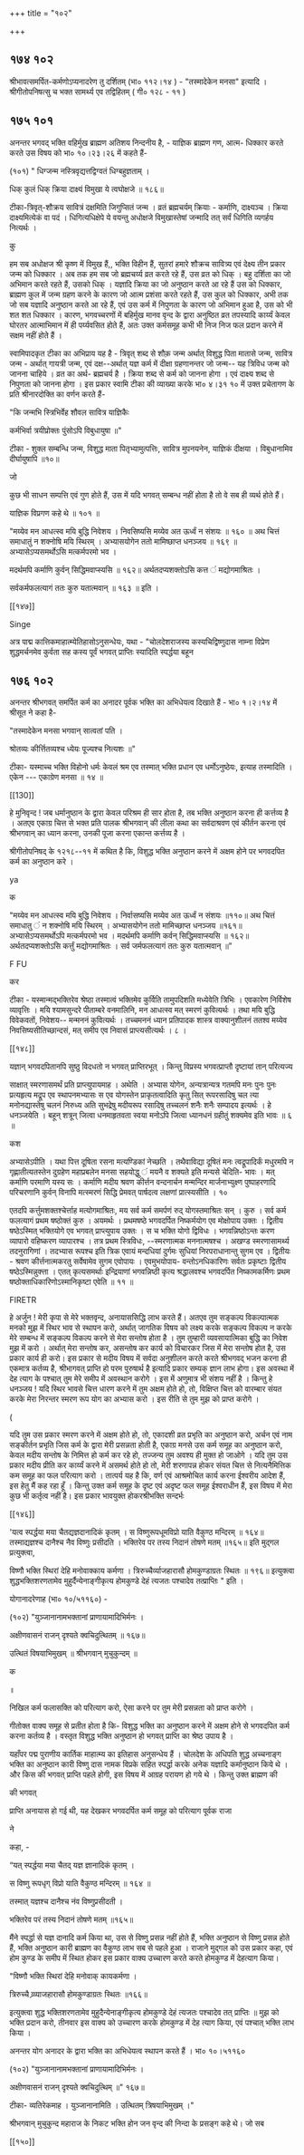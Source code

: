 +++
title = "१०२"

+++


## १७४ १०२
श्रीभावत्समर्पित-कर्मणोऽप्यनादरेण तु दर्शितम् (भा० ११२।१४ ) - "तस्मादेकेन मनसा" इत्यादि । श्रीगीतोपनिषत्सु च भक्त सामर्थ्य एव तद्विहितम् ( गी० १२८ - ११ ) 


## १७५ १०१
अनन्तर भगवद् भक्ति वहिर्मुख ब्राह्मण अतिशय निन्दनीय है, - याज्ञिक ब्राह्मण गण, आत्म- धिक्कार करते करते उस विषय को भा० १०।२३।२६ में कहते हैं- 

(१०१) " धिग्जन्म नस्त्रिवृद्यत्तद्विग्वतं धिग्बहुज्ञताम् । 

धिक् कुलं धिक् क्रिया दाक्ष्यं विमुखा ये त्वघोक्षजे ॥ १८६॥ 

टीका-त्रिवृत्-शौक्रय सावित्रं दक्षमिति जिगुप्सितं जन्म । व्रतं ब्रह्मचर्यम् क्रियाः - कर्माणि, दाक्ष्यञ्च । क्रिया दाक्ष्यमित्येकं वा पदं । धिगित्यधिक्षेपे ये वयन्तु अधोक्षजे विमुखास्तेषां जन्मादि तत् सर्वं धिगिति व्यगर्हय नित्यर्थः । 

कु 

हम सब अधोक्षज श्री कृष्ण में विमुख हैं,, भक्ति विहीन हैं, सुतरां हमारे शौक्रच सावित्र्य एवं देक्ष्य तीन प्रकार जन्म को धिक्कार । अब तक हम सब जो ब्रह्मचर्य्य व्रत करते रहे हैं, उस व्रत को धिक् । बहु दर्शिता का जो अभिमान करते रहते हैं, उसको धिक् । यज्ञादि क्रिया का जो अनुष्ठान करते आ रहे हैं उस को धिक्कार, ब्राह्मण कुल में जन्म ग्रहण करने के कारण जो आत्म प्रशंसा करते रहते हैं, उस कुल को धिक्कार, अभी तक जो सब यज्ञादि अनुष्ठान करते आ रहे हैं, एवं उस कर्म में निपुणता के कारण जो अभिमान हुआ है, उस को भी शत शत धिक्कार । कारण, भगवच्चरणों में बहिर्मुख मानव वृन्द के द्वारा अनुष्ठित व्रत तपस्यादि कार्य्यं केवल घोरतर आत्माभिमान में ही पर्य्यवसित होते हैं, अतः उक्त कर्मसमूह कभी भी निज निज फल प्रदान करने में सक्षम नहीं होते हैं । 

स्वामिपादकृत टीका का अभिप्राय यह है - त्रिवृत् शब्द से शौक़ जन्म अर्थात् विशुद्ध पिता मातासे जन्म, सावित्र जन्म - अर्थात् गायत्री जन्म, एवं दक्ष--अर्थात् यज्ञ कर्म में दीक्षा ग्रहणानन्तर जो जन्म-- यह त्रिविध जन्म को जानना चाहिये । व्रत का अर्थ- ब्रह्मचर्य है । क्रिया शब्द से कर्म को जानना होगा । एवं दाक्ष्य शब्द से निपुणता को जानना होगा । इस प्रकार स्वामि टीका की व्याख्या करके भा० ४।३१ १० में उक्त प्रचेतागण के प्रति श्रीनारदोक्ति का वर्णन करते हैं- 

"कि जन्मभि स्त्रिभिर्वेह शौवल सावित्र याज्ञिकैः 

कर्मभिर्वा त्रयीप्रोक्तः पुंसोऽपि विबुधायुषा ॥" 

टीका - शुक्ल सम्बन्धि जन्म, विशुद्ध माता पितृभ्यामुत्पत्तिः, सावित्र मुपनयनेन, याज्ञिकं दीक्षया । विबुधानामिव दीर्घायुषापि ॥१०॥ 

जो 

कुछ भी साधन सम्पत्ति एवं गुण होते हैं, उस में यदि भगवत् सम्बन्ध नहीं होता है तो वे सब ही व्यर्थ होते हैं। 

याज्ञिक विप्रगण कहे थे ॥ १०१ ॥ 



"मय्येव मन आधत्स्व मयि बुद्धि निवेशय । निवसिष्यसि मय्येव अत ऊर्ध्वं न संशयः ॥ १६० ॥ अथ चित्तं समाधातुं न शक्नोषि मयि स्थिरम् । अभ्यासयोगेन ततो मामिष्छाप्त धनञ्जय ॥ १६९ ॥ अभ्यासेऽप्यसमर्थोऽसि मत्कर्मपरमो भव । 

मदर्थमपि कर्माणि कुर्वन् सिद्धिमवाप्स्यसि ॥ १६२॥ अर्थतदप्यशक्तोऽसि कत्त ं मद्योगमाश्रितः । 

सर्वकर्मफलत्यागं ततः कुरु यतात्मवान् ॥ १६३ ॥ इति । 

[[१४७]]

Singe 

अत्र पाद्म कात्तिकमाहात्म्येतिहासोऽनुसन्धेयः, यथा - "चोलदेशराजस्य कस्यचिद्विष्णुदास नाम्ना विप्रेण शुद्धमर्चनमेव कुर्वता सह कस्य पूर्वं भगवत् प्राप्तिः स्यादिति स्पर्द्धया बहून 


## १७६ १०२
अनन्तर श्रीभगवत् समर्पित कर्म का अनादर पूर्वक भक्ति का अभिधेयत्व दिखाते हैं - भा० १।२।१४ में श्रीसूत ने कहा है- 

"तस्मादेकेन मनसा भगवान् सात्वतां पति । 

श्रोतव्यः कीर्त्तितव्यश्च ध्येयः पूज्यश्च नित्यशः ॥" 

टीका- यस्माच्च भक्ति विहोनो धर्मः केवलं श्रम एव तस्मात् भक्ति प्रधान एव धर्मोऽनुष्ठेयः, इत्याह तस्मादिति । एकेन --- एकाग्रेण मनसा ॥ १४ ॥ 

[[130]]

हे मुनिवृन्द ! जब धर्मानुष्ठान के द्वारा केवल परिश्रम ही सार होता है, तब भक्ति अनुष्ठान करना ही कर्त्तव्य है । अतएव एकाग्र चित्त से भक्त प्रति पालक श्रीभगवान् की लीला कथा का सर्वदाश्रवण एवं कीर्तन करना एवं श्रीभगवान् का ध्यान करना, उनकी पूजा करना एकान्त कर्त्तव्य है । 

श्रीगीतोपनिषद् के १२१८--११ में कथित है कि, विशुद्ध भक्ति अनुष्ठान करने में अक्षम होने पर भगवदपित कर्म का अनुष्ठान करे । 

ya 

क 

"मय्येव मन आधत्स्व मयि बुद्धि निवेशय । निर्वासष्यसि मय्येव अत ऊर्ध्वं न संशयः ॥११०॥ अथ चित्तं समाधातु ं न शक्नोषि मयि स्थिरम् । अभ्यासयोगेन ततो मामिच्छाप्त धनञ्जय ॥१६१॥ अभ्यासेऽप्यसमर्थोऽपि मत्कर्मपरमो भव । मदर्थमपि कर्माणि कर्वन् सिद्धिमवाप्स्यसि ॥ १६२॥ अर्थतदप्यशक्तोऽसि कर्त्तुं मद्योगमाश्रितः । सर्व जर्मफलत्यागं ततः कुरु यतात्मवान् ॥” 

F FU 

कर 

टीका - यस्मान्मद्भक्तिरेव श्रेष्ठा तस्मात्वं भक्तिमेव कुर्विति तामुपदिशति मध्येवेति त्रिभिः । एवकारेण निर्विशेष व्यावृत्तिः । मयि श्यामसुन्दरे पीताम्बरे वनमालिनि, मन आधत्स्व मत् स्मरणं कुवित्यर्थः । तथा मयि बुद्धि विवेकवतों, निवेशय-- मन्मननं कुवित्यर्थः । तच्चमननं ध्यान प्रतिपादक शास्त्र वाक्यानुशीलनं ततश्व मय्येव निवसिष्यसीतिच्छान्दसं, मत् समीप एव निवासं प्राप्त्यसीत्यर्थः । ८ । 

[[१४८]] 



यज्ञान् भगवदपितानपि सुष्ठु विदधतो न भगवत् प्राप्तिरभूत् । किन्तु विप्रस्य भगवत्प्राप्तौ दृष्टायां तान् परित्यज्य 

साक्षात् स्मरणासमर्थं प्रति प्राप्त्युपायमाह । अथेति । अभ्यास योगेन, अन्यत्रान्यत्र गतमपि मनः पुनः पुनः प्रत्यहृत्य मद्रूप एव स्थापनमभ्यासः स एव योगस्तेन प्राकृतत्वादिति कृतु सित् रूपरसादिषु चल त्या मनोनद्यास्तेषु चलनं निरुध्य अति सुभद्रेषु मदीयरूप रसादिषु तच्चलनं शनैः शनैः सम्पादय इत्यर्थः । हे धनञ्जयेति । बहून् शत्रून् जित्वा धनमाहृतवता स्वया मनोऽपि जित्वा ध्यानधनं ग्रहीतुं शक्यमेव इति भावः ॥ ६ ॥ 

कश 

अभ्यासेऽपीति । यथा पित्त दूषिता रसना मत्यण्डिकां नेच्छति । तथैवाविद्या दूषितं मनः त्वद्रूपादिर्कं मधुरमपि न गृह्णातीत्यतस्तेन दुग्रहेण महाप्रबलेन मनसा सहयोद्धु ं मयनै व शक्यते इति मन्यसे चेदिति- भावः । मत् कर्माणि परमाणि यस्य सः । कर्माणि मदीय श्रवण कीर्त्तन वन्दनार्चन मन्मन्दिर मार्जनाभ्युक्ष्ण पुष्पाहरणादि परिचरणानि कुर्वन् विनापि मत्स्मरणं सिद्धि प्रेमवत् पार्षदत्व लक्षणां प्रात्स्यसीति । १० 

एतदपि कर्त्तुमशक्तश्चेर्त्ताह मत्योगमाश्रितः, मय सर्व कर्म समर्पणं रुद् योगस्तमाश्रितः सन् । कुरु । सर्व कर्म फलत्यागं प्रथम षष्ठोक्तं कुरु । अयमर्थः । प्रथमषष्ठे भगवदर्पित निष्कर्मयोग एव मोक्षोपाय उक्तः । द्वितीय षष्ठेऽस्मित् भक्तियोगे एव भगवत् प्राप्त्युपाय उक्तः । स च भक्ति योगो द्विविधः । भगवन्निष्ठोऽन्तः करण व्यापारो वहिष्करण व्यापारश्च । तत्र प्रथम स्त्रिविधः, --स्मरणात्मक मननात्मषश्च । अखण्ड स्मरणासामर्थ्य तदनुरागिणां । तदभ्यास रूपश्च इति त्रिक एवायं मन्दधियां दुर्गमः सुधियां निरपराधानान्तु सुगम एव । द्वितीयः - श्रवण कीर्त्तनात्मकरतु सर्वेषामेव सुगम एवोपायः । एवमुभयोपाय- वन्तोऽनधिकारिणः सर्वतः प्रकृष्टाः द्वितीय षष्ठेऽस्मिन्नुक्त्ता । एतत् कृत्यसमर्थाः इन्द्रियाणां भगवन्निष्ठी कृत्य श्रद्धालवश्च भगवदर्पित निष्कामकर्मिणः प्रथम षष्ठोक्ताधिकारिणोऽस्मानिकृष्टा एवेति ॥ ११ ॥ 

FIRETR 

हे अर्जुन ! मेरी कृपा से मेरे भक्तवृन्द, अनायाससिद्धि लाभ करते हैं। अतएव तुम सङ्कल्प विकल्पात्मक मनको मुझ में स्थिर भाव से स्थापन करो, अर्थात् जागतिक विषय को लक्ष्य करके सङ्कल्प विकल्प न करके मेरे सम्बन्ध में सङ्कल्प विकल्प करने से मेरा सन्तोष होता है । तुम तुम्हारी व्यवसायात्मिका बुद्धि का निवेश मुझ में करो । अर्थात् मेरा सन्तोष कर, असन्तोष कर कार्य को विचारकर जिस में मेरा सन्तोष होत है, उस प्रकार कार्य ही करो। इस प्रकार से मदीय विषय में सर्वदा अनुशीलन करते करते श्रीभगवद् भजन करना ही एकमात्र कर्तव्य है, श्रीभागवत् प्राप्ति हो परम पुरुषार्थ है इत्यादि प्रकार सम्यक् ज्ञान लाभ होगा। इस अवस्था में देह त्याग के पश्चात् तुम मेरे समीप में अवस्थान करोगे । इस में अणुमात्र भी संशय नहीं है । किन्तु हे धनञ्जय ! यदि स्थिर भावसे चित्त धारण करने में तुम अक्षम होते हो, तो, विक्षिप्त चित्त को वारम्बार संयत करके मेरा निरन्तर स्मरण रूप योग का अभ्यास करो । इस रीति से तुम मुझ को प्राप्त करोगे । 

( 

यदि तुम उस प्रकार स्मरण करने में अक्षम होते हो, तो, एकादशी व्रत प्रभृति का अनुष्ठान करो, अर्चन एवं नाम सङ्कीर्तन प्रभृति जिस कर्म के द्वारा मेरी प्रसन्नता होती है, एकाग्र मनसे उस कर्म समूह का अनुष्ठान करो, केवल मदीय सन्तोष के निमित्त हो कर्म कर रहे हो, तज्जन्य तुम अवश्य ही मुक्त हो जाओगे । यदि तुम उस प्रकार मदीय प्रीति कर कार्य्यं करने में असमर्थ होते हो तो, मेरी शरणापन्न होकर संयत चित्त से नित्यनैमित्तिक कम समूह का फल परित्याग करो । तात्पर्य यह है कि, वर्ण एवं आश्रमोचित कार्य करना ईश्वरीय आदेश हैं, इस हेतु मैं कह रहा हूँ । किन्तु उक्त कर्म समूह के दृष्ट एवं अदृष्ट फल समूह ईश्वराधीन हैं, इस विषय में मेरा कुछ भी कर्तृत्व नहीं है। इस प्रकार भावयुक्त होकरश्रीभक्ति सन्दर्भः 

[[१४६]]

'यत्व स्पर्द्धया मया चैतद्यज्ञदानादिकं कृतम् । स विष्णुरूपधूमविप्रो याति वैकुण्ठ मन्दिरम् ॥ १६४॥ तस्माद्यज्ञश्च दानैश्च नैव विष्णुः प्रसीदति । भक्तिरेव पर तस्य निदानं तोषणे मतम् ॥१६५॥ इति मुद्गल प्रत्युक्त्वा, 

विष्णौ भक्ति स्थिरां देहि मनोवाक्काय कर्मणा । त्रिरुच्चैर्व्याजहारासौ होमकुण्डाग्रतः स्थितः ॥ १९६॥ इत्युक्त्वा शुद्धभक्तिशरणतामेव मुहुर्दैन्येनाङ्गीकृत्य होमकुण्डे देहं त्यजतः पश्चादेव तत्प्राप्तिः " इति । 

योगानादरेणाह (भा० १०/५११६०) - 

(१०२) "युञ्जानानामभक्तानां प्राणायामादिभिर्मनः । 

अक्षीणवासनं राजन् दृश्यते क्वचिदुत्थितम् ॥ १६७॥ 

उत्थितं विषयाभिमुखम् ॥ श्रीभगवान् मुचुकुन्दम् ॥ 

क 

॥ 

निखिल कर्म फलासक्ति को परित्याग करो, ऐसा करने पर तुम मेरी प्रसन्नता को प्राप्त करोगे । 

गीतोक्त वाक्य समूह से प्रतीत होता है कि- विशुद्ध भक्ति का अनुष्ठान करने में अक्षम होने से भगवदपित कर्म करना कर्तव्य है । वस्तृत विशुद्ध भक्ति अनुष्ठान हो भगवत् प्राप्ति का श्रेष्ठ उपाय है । 

यहाँपर पद्म पुराणीय कार्तिक माहात्म्य का इतिहास अनुसन्धेय हैं । चोलदेश के अधिपति शुद्ध अच्चनाङ्ग भक्ति का अनुष्ठान कारी विष्णु दास नामक विप्रके सहित स्पर्द्धा करके अनेक यज्ञादि कर्मानुष्ठान किये थे । और किस की भगवत् प्राप्ति पहले होगी, इस विषय में आग्रह परायण हो गये थे । किन्तु उक्त ब्राह्मण की 

की भगवत् 

प्राप्ति अनायास हो गई थी, यह देखकर भगवदर्पित कर्म समूह को परित्याग पूर्वक राजा 

ने 

कहा, - 

“यत् स्पर्द्धया मया चैतद् यज्ञ ज्ञानादिकं कृतम् । 

स विष्णु रूपधृग् विप्रो याति वैकुण्ठ मन्दिरम् ॥ १६४ ॥ 

तस्मात् यज्ञश्च दानैश्च नंव विष्णुप्रसीदती । 

भक्तिरेव परं तस्य निदानं तोषणे मतम् ॥१६५॥ 

मैंने स्पर्द्धा से यज्ञ दानादि कर्म किया था, उस से विष्णु प्रसन्न नहीं होते हैं, भक्ति अनुष्ठान से विष्णु प्रसन्न होते हैं, भक्ति अनुष्ठान कारी ब्राह्मण का वैकुण्ठ लाभ सब से पहले हुआ । राजाने मुद्गल को उस प्रकार कहा, एवं होम कुण्ड के समीप में स्थित होकर इस प्रकार वाक्य उच्चारण करते करते होमकुण्ड में देहत्याग किया। 

"विष्णौ भक्ति स्थिरां देहि मनोवाक् कायकर्मणा । 

त्रिरुच्चै व्र्व्याजहारासौ होमकुण्डाग्रतः स्थितः ॥१६६॥ 

इत्युक्त्वा शुद्ध भक्तिशरणतामेव मुहुदैन्येनाङ्गीकृत्य होमकुण्डे देहं त्यजतः पश्चादेव तत् प्राप्तिः ॥ मुझ को भक्ति प्रदान करो, तीनवार इस वाक्य को उच्चारण करके होमकुण्ड में देह त्याग किया, एवं पश्चात् भक्ति लाभ किया । 

अनन्तर योग अनादर के द्वारा भक्ति का अभिधेयत्व स्थापन करते हैं । भा० १०।५११६० 

(१०२) "युञ्जानानामभक्तानां प्राणायामादिभिर्मनः । 

अक्षीणवासनं राजन् दृश्यते क्वचिदुत्थिम् ॥" १६७॥ 

टीका- व्यतिरेकमाह । युञ्जानानामिति । उत्थितम् त्रिषयाभिमुखम् ।" 

श्रीभगवान् मुचुकुन्द महाराज के निकट भक्ति होन जन वृन्द की निन्दा के प्रसङ्ग कहे थे। जो सब 

[[१५०]] 
